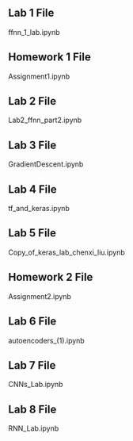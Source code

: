 
## Lab 1 File ##
ffnn_1_lab.ipynb

## Homework 1 File ##
Assignment1.ipynb

## Lab 2 File ##
Lab2_ffnn_part2.ipynb

## Lab 3 File ##
GradientDescent.ipynb


## Lab 4 File ##
tf_and_keras.ipynb

## Lab 5 File ##
Copy_of_keras_lab_chenxi_liu.ipynb

## Homework 2 File ##
Assignment2.ipynb

## Lab 6 File ##
autoencoders_(1).ipynb

## Lab 7 File ##
CNNs_Lab.ipynb


## Lab 8 File ##
RNN_Lab.ipynb
